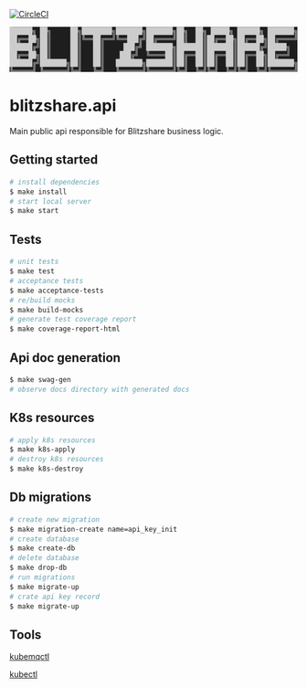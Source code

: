 [![CircleCI](https://circleci.com/gh/blitzshare/blitzshare.api/tree/main.svg?style=svg&circle-token=364d84161031d4804629b88aa00dab075d3825fe)](https://circleci.com/gh/blitzshare/blitzshare.api/tree/main)


![logo](./assets/logo.png)

# blitzshare.api
Main public api responsible for Blitzshare business logic.


## Getting started

```bash
# install dependencies
$ make install
# start local server
$ make start
```

## Tests
```bash
# unit tests
$ make test
# acceptance tests
$ make acceptance-tests
# re/build mocks
$ make build-mocks
# generate test coverage report
$ make coverage-report-html

```

## Api doc generation
```bash
$ make swag-gen
# observe docs directory with generated docs
```

## K8s resources
```bash
# apply k8s resources
$ make k8s-apply
# destroy k8s resources
$ make k8s-destroy
```
## Db migrations
```bash
# create new migration
$ make migration-create name=api_key_init
# create database
$ make create-db
# delete database
$ make drop-db
# run migrations
$ make migrate-up
# crate api key record
$ make migrate-up
```

## Tools
[kubemqctl](https://docs.kubemq.io/getting-started/quick-start)

[kubectl](https://kubernetes.io/docs/reference/kubectl/overview/)